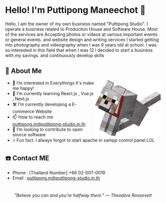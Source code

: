 # Hello! I'm Puttipong Maneechot 👋
Hello, I am the owner of my own business named "Puttipong Studio". I operate a business related to Produciton House and Software House. Most of the services are Accepting photos or videos at various important events or general events. and website design and writing services I started getting into photography and videography when I was 9 years old at school. I was so interested in this field that when I was 12 I decided to start a business with my savings. and continuously develop skills
## 📘 About Me

<img src="Begging_Tame_Wolf.webp" height="180" align="right">

- 👀 I’m interested in Everythings it's make me happy!
- 🌱 I’m currently learning React.js , Vue.js , Next.js
- 🛠️ I’m currently developing a E-commerce Website
- 📫 How to reach me puttipong.m@puttipong-studio.in.th
- 📂 I’m looking to contribute to open source software
- ⚡ Fun fact: I always forgot to start apache in xampp control panel LOL
## ☎️ Contact ME 
- Phone : [Thailand Number] +66 02-007-0019
- Email : puttipong.m@puttipong-studio.in.th
# 
<p align="center">
   <i>"Believe you can and you're halfway there." — Theodore Roosevelt
</i>
</p>
